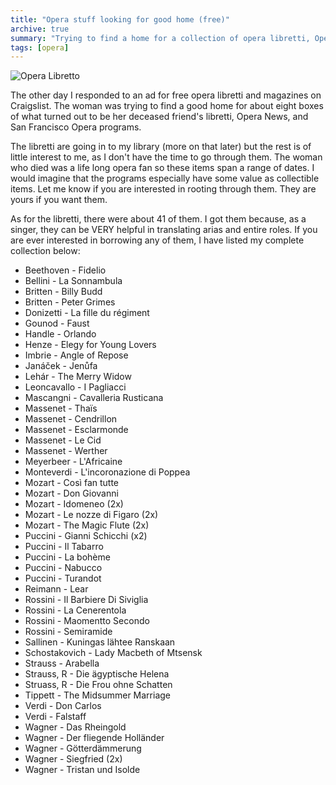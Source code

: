 ```yaml
---
title: "Opera stuff looking for good home (free)"
archive: true
summary: "Trying to find a home for a collection of opera libretti, Opera News, and San Francisco Opera programs."
tags: [opera]
---
```


![Opera Libretto](http://www.tias.com/stores/yesterdaysjewels/pictures/t2-3002a.jpg)

The other day I responded to an ad for free opera libretti and magazines on Craigslist. The woman was trying to find a good home for about eight boxes of what turned out to be her deceased friend's libretti, Opera News, and San Francisco Opera programs.

The libretti are going in to my library (more on that later) but the rest is of little interest to me, as I don't have the time to go through them. The woman who died was a life long opera fan so these items span a range of dates. I would imagine that the programs especially have some value as collectible items. Let me know if you are interested in rooting through them. They are yours if you want them.

As for the libretti, there were about 41 of them. I got them because, as a singer, they can be VERY helpful in translating arias and entire roles. If you are ever interested in borrowing any of them, I have listed my complete collection below:

- Beethoven - Fidelio
- Bellini - La Sonnambula
- Britten - Billy Budd
- Britten - Peter Grimes
- Donizetti - La fille du régiment
- Gounod - Faust
- Handle - Orlando
- Henze - Elegy for Young Lovers
- Imbrie - Angle of Repose
- Janáček - Jenůfa
- Lehár - The Merry Widow
- Leoncavallo - I Pagliacci
- Mascangni - Cavalleria Rusticana
- Massenet - Thaïs
- Massenet - Cendrillon
- Massenet - Esclarmonde
- Massenet - Le Cid
- Massenet - Werther
- Meyerbeer - L'Africaine
- Monteverdi - L'incoronazione di Poppea
- Mozart - Così fan tutte
- Mozart - Don Giovanni
- Mozart - Idomeneo (2x)
- Mozart - Le nozze di Figaro (2x)
- Mozart - The Magic Flute (2x)
- Puccini - Gianni Schicchi (x2)
- Puccini - Il Tabarro
- Puccini - La bohème
- Puccini - Nabucco
- Puccini - Turandot
- Reimann - Lear
- Rossini - Il Barbiere Di Siviglia
- Rossini - La Cenerentola
- Rossini - Maomentto Secondo
- Rossini - Semiramide
- Sallinen - Kuningas lähtee Ranskaan
- Schostakovich - Lady Macbeth of Mtsensk
- Strauss - Arabella
- Strauss, R - Die ägyptische Helena
- Struass, R - Die Frou ohne Schatten
- Tippett - The Midsummer Marriage
- Verdi - Don Carlos
- Verdi - Falstaff
- Wagner - Das Rheingold
- Wagner - Der fliegende Holländer
- Wagner - Götterdämmerung
- Wagner - Siegfried (2x)
- Wagner - Tristan und Isolde
